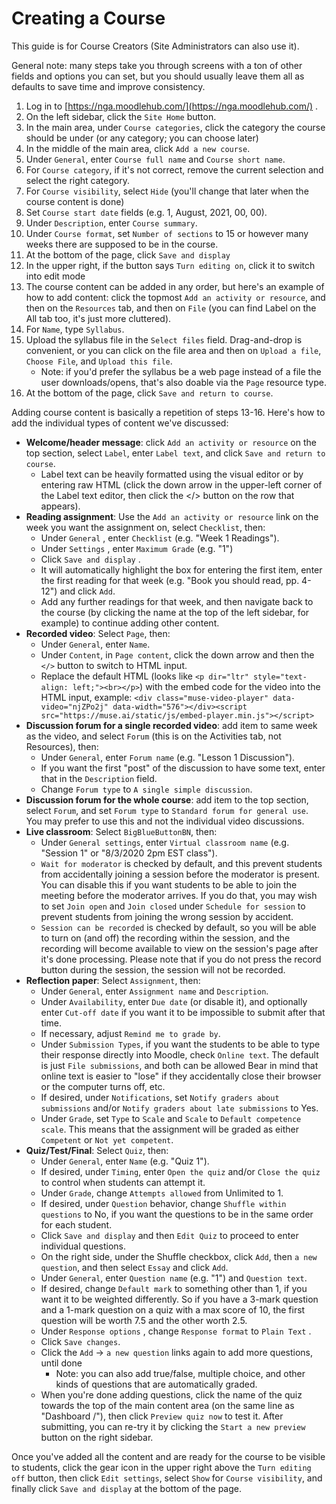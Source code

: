 # Creating a Course

This guide is for Course Creators \(Site Administrators can also use it\).

General note: many steps take you through screens with a ton of other fields and options you can set, but you should usually leave them all as defaults to save time and improve consistency.

1. Log in to [https://nga.moodlehub.com/](https://nga.moodlehub.com/) .
2. On the left sidebar, click the `Site Home` button.
3. In the main area, under `Course categories`, click the category the course should be under \(or any category; you can choose later\)
4. In the middle of the main area, click `Add a new course`.
5. Under `General`, enter `Course full name` and `Course short name`.
6. For `Course category`, if it's not correct, remove the current selection and select the right category.
7. For `Course visibility`, select `Hide` \(you'll change that later when the course content is done\)
8. Set `Course start date` fields \(e.g. 1, August, 2021, 00, 00\).
9. Under `Description`, enter `Course summary`.
10. Under `Course format`, set `Number of sections` to 15 or however many weeks there are supposed to be in the course.
11. At the bottom of the page, click `Save and display`
12. In the upper right, if the button says `Turn editing on`, click it to switch into edit mode
13. The course content can be added in any order, but here's an example of how to add content: click the topmost `Add an activity or resource`, and then on the `Resources` tab, and then on `File` \(you can find Label on the All tab too, it's just more cluttered\).
14. For `Name`, type `Syllabus`.
15. Upload the syllabus file in the `Select files` field. Drag-and-drop is convenient, or you can click on the file area and then on `Upload a file`, `Choose File`, and `Upload this file`.
    * Note: if you'd prefer the syllabus be a web page instead of a file the user downloads/opens, that's also doable via the `Page` resource type.
16. At the bottom of the page, click `Save and return to course`.

Adding course content is basically a repetition of steps 13-16. Here's how to add the individual types of content we've discussed:

* **Welcome/header message**: click `Add an activity or resource` on the top section, select `Label`, enter `Label text`, and click `Save and return to course`.
  * Label text can be heavily formatted using the visual editor or by entering raw HTML \(click the down arrow in the upper-left corner of the Label text editor, then click the &lt;/&gt; button on the row that appears\).
* **Reading assignment**: Use the `Add an activity or resource` link on the week you want the assignment on, select `Checklist`, then:
  * Under `General` , enter `Checklist` \(e.g. "Week 1 Readings"\).
  * Under `Settings` , enter `Maximum Grade` \(e.g. "1"\)
  * Click `Save and display` .
  * It will automatically highlight the box for entering the first item, enter the first reading for that week \(e.g. "Book you should read, pp. 4-12"\) and click `Add`.
  * Add any further readings for that week, and then navigate back to the course \(by clicking the name at the top of the left sidebar, for example\) to continue adding other content.
* **Recorded video**: Select `Page`, then:
  * Under `General`, enter `Name`.
  * Under `Content`, in `Page content`, click the down arrow and then the `</>` button to switch to HTML input.
  * Replace the default HTML \(looks like `<p dir="ltr" style="text-align: left;"><br></p>`\) with the embed code for the video into the HTML input, example: `<div class="muse-video-player" data-video="njZPo2j" data-width="576"></div><script src="https://muse.ai/static/js/embed-player.min.js"></script>`
* **Discussion forum for a single recorded video**: add item to same week as the video, and select `Forum` \(this is on the Activities tab, not Resources\), then:
  * Under `General`, enter `Forum name` \(e.g. "Lesson 1 Discussion"\).
  * If you want the first "post" of the discussion to have some text, enter that in the `Description` field.
  * Change `Forum type` to `A single simple discussion`.
* **Discussion forum for the whole course**: add item to the top section, select `Forum`, and set `Forum type` to `Standard forum for general use`. You may prefer to use this and not the individual video discussions.
* **Live classroom**: Select `BigBlueButtonBN`, then:
  * Under `General settings`, enter `Virtual classroom name` \(e.g. "Session 1" or "8/3/2020 2pm EST class"\).
  * `Wait for moderator` is checked by default, and this prevent students from accidentally joining a session before the moderator is present. You can disable this if you want students to be able to join the meeting before the moderator arrives. If you do that, you may wish to set `Join open` and `Join closed` under `Schedule for session` to prevent students from joining the wrong session by accident.
  * `Session can be recorded` is checked by default, so you will be able to turn on \(and off\) the recording within the session, and the recording will become available to view on the session's page after it's done processing. Please note that if you do not press the record button during the session, the session will not be recorded.
* **Reflection paper**: Select `Assignment`, then:
  * Under `General`, enter `Assignment name` and `Description`.
  * Under `Availability`, enter `Due date` \(or disable it\), and optionally enter `Cut-off date` if you want it to be impossible to submit after that time.
  * If necessary, adjust `Remind me to grade by`.
  * Under `Submission Types`, if you want the students to be able to type their response directly into Moodle, check `Online text`. The default is just `File submissions`, and both can be allowed Bear in mind that online text is easier to "lose" if they accidentally close their browser or the computer turns off, etc.
  * If desired, under `Notifications`, set `Notify graders about submissions` and/or `Notify graders about late submissions` to Yes.
  * Under `Grade`, set `Type` to `Scale` and `Scale` to `Default competence scale`. This means that the assignment will be graded as either `Competent` or `Not yet competent`.
* **Quiz/Test/Final**: Select `Quiz`, then:
  * Under `General`, enter `Name` \(e.g. "Quiz 1"\).
  * If desired, under `Timing`, enter `Open the quiz` and/or `Close the quiz` to control when students can attempt it.
  * Under `Grade`, change `Attempts allowed` from Unlimited to 1.
  * If desired, under `Question` behavior, change `Shuffle within questions` to No, if you want the questions to be in the same order for each student.
  * Click `Save and display` and then `Edit Quiz` to proceed to enter individual questions.
  * On the right side, under the Shuffle checkbox, click `Add`, then `a new question`, and then select `Essay` and click `Add`.
  * Under `General`, enter `Question name` \(e.g. "1"\) and `Question text`.
  * If desired, change `Default mark` to something other than 1, if you want it to be weighted differently. So if you have a 3-mark question and a 1-mark question on a quiz with a max score of 10, the first question will be worth 7.5 and the other worth 2.5.
  * Under `Response options` , change `Response format` to `Plain Text` .
  * Click `Save changes`.
  * Click the `Add` -&gt; `a new question` links again to add more questions, until done  
    * Note: you can also add true/false, multiple choice, and other kinds of questions that are automatically graded.
  * When you're done adding questions, click the name of the quiz towards the top of the main content area \(on the same line as "Dashboard /"\), then click `Preview quiz now` to test it. After submitting, you can re-try it by clicking the `Start a new preview` button on the right sidebar.

Once you've added all the content and are ready for the course to be visible to students, click the gear icon in the upper right above the `Turn editing off` button, then click `Edit settings`, select `Show` for `Course visibility`, and finally click `Save and display` at the bottom of the page.

